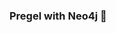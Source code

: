 ### Pregel with Neo4j 🚀



































































































































 



























































































